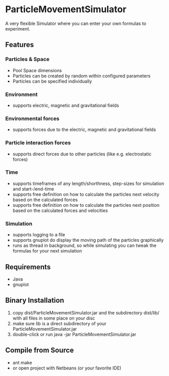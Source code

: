 # ParticleMovementSimulator
A very flexible Simulator where you can enter your own formulas to experiment.

## Features
### Particles & Space
- Pool Space dimensions
- Particles can be created by random within configured parameters
- Particles can be specified individually
### Environment
- supports electric, magnetic and gravitational fields
### Environmental forces
- supports forces due to the electric, magnetic and gravitational fields
### Particle interaction forces
- supports direct forces due to other particles (like e.g. electrostatic forces)
### Time 
- supports timeframes of any length/shorthness, step-sizes for simulation and start-/end-time
- supports free definition on how to calculate the particles next velocity based on the calculated forces
- supports free definition on how to calculate the particles next position based on the calculated forces and velocities
### Simulation
- supports logging to a file
- supports gnuplot do display the moving path of the particles graphically
- runs as thread in background, so while simulating you can tweak the formulas for your next simulation

## Requirements
- Java
- gnuplot

## Binary Installation
1. copy dist/ParticleMovementSimulator.jar and the subdirectory dist/lib/ with all files in some place on your disc
2. make sure lib is a direct subdirectory of your ParticleMovementSimulator.jar
3. double-click or run java -jar ParticleMovementSimulator.jar

## Compile from Source
- ant make
- or open project with Netbeans (or your favorite IDE)

